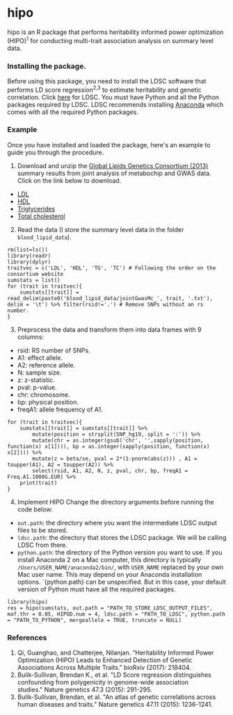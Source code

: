 # hipo

hipo is an R package that performs heritability informed power optimization (HIPO)<sup>1</sup> for conducting multi-trait association analysis on summary level data.

### Installing the package.

Before using this package, you need to install the LDSC software that performs LD score regression<sup>2,3</sup> to estimate heritability and genetic correlation. Click [here](https://github.com/bulik/ldsc) for LDSC. You must have Python and all the Python packages required by LDSC. LDSC recommends installing [Anaconda](https://store.continuum.io/cshop/anaconda/) which comes with all the required Python packages.

### Example 

Once you have installed and loaded the package, here's an example to guide you through the procedure.

1. Download and unzip the [Global Lipids Genetics Consortium (2013)](http://csg.sph.umich.edu/abecasis/public/lipids2013/) summary results from joint analysis of metabochip and GWAS data. Click on the link below to download.
+ [LDL](http://csg.sph.umich.edu/abecasis/public/lipids2013/jointGwasMc_LDL.txt.gz) 
+ [HDL](http://csg.sph.umich.edu/abecasis/public/lipids2013/jointGwasMc_HDL.txt.gz)
+ [Triglycerides](http://csg.sph.umich.edu/abecasis/public/lipids2013/jointGwasMc_TG.txt.gz)
+ [Total cholesterol](http://csg.sph.umich.edu/abecasis/public/lipids2013/jointGwasMc_TC.txt.gz) 

2. Read the data (I store the summary level data in the folder `blood_lipid_data`).
```{r}
rm(list=ls())
library(readr)
library(dplyr)
traitvec = c('LDL', 'HDL', 'TG', 'TC') # Following the order on the consortium website
sumstats = list()
for (trait in traitvec){
    sumstats[[trait]] = read_delim(paste0('blood_lipid_data/jointGwasMc_', trait, '.txt'), delim = '\t') %>% filter(rsid!='.') # Remove SNPs without an rs number.
}
```

3. Preprocess the data and transform them into data frames with 9 columns:
+ rsid: RS number of SNPs.
+ A1: effect allele.
+ A2: reference allele.
+ N: sample size.
+ z: z-statistic.
+ pval: p-value.
+ chr: chromosome.
+ bp: physical position.
+ freqA1: allele frequency of A1.
```{r}
for (trait in traitvec){
    sumstats[[trait]] = sumstats[[trait]] %>%
        mutate(position = strsplit(SNP_hg19, split = ':')) %>%
        mutate(chr = as.integer(gsub('chr', '',sapply(position, function(x) x[1]))), bp = as.integer(sapply(position, function(x) x[2]))) %>%
        mutate(z = beta/se, pval = 2*(1-pnorm(abs(z))) , A1 = toupper(A1), A2 = toupper(A2)) %>%
        select(rsid, A1, A2, N, z, pval, chr, bp, freqA1 = Freq.A1.1000G.EUR) %>%
    print(trait)
}
```

4. Implement HIPO
Change the directory arguments before running the code below:
+ `out.path`: the directory where you want the intermediate LDSC output files to be stored.
+ `ldsc.path`: the directory that stores the LDSC package. We will be calling LDSC from there.
+ `python.path`: the directory of the Python version you want to use. If you install Anaconda 2 on a Mac computer, this directory is typically `/Users/USER_NAME/anaconda2/bin/`, with `USER_NAME` replaced by your own Mac user name. This may depend on your Anaconda installation options. `{python.path} can be unspecified. But in this case, your default version of Python must have all the required packages.

```{r}
library(hipo)
res = hipo(sumstats, out.path = "PATH_TO_STORE_LDSC_OUTPUT_FILES", maf.thr = 0.05, HIPOD.num = 4, ldsc.path = "PATH_TO_LDSC", python.path = "PATH_TO_PYTHON", mergeallele = TRUE, truncate = NULL)
```

### References
1. Qi, Guanghao, and Chatterjee, Nilanjan. “Heritability Informed Power Optimization (HIPO) Leads to Enhanced Detection of Genetic Associations Across Multiple Traits.” bioRxiv (2017): 218404.
2. Bulik-Sullivan, Brendan K., et al. "LD Score regression distinguishes confounding from polygenicity in genome-wide association studies." Nature genetics 47.3 (2015): 291-295.
3. Bulik-Sullivan, Brendan, et al. "An atlas of genetic correlations across human diseases and traits." Nature genetics 47.11 (2015): 1236-1241.

